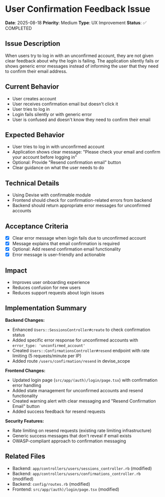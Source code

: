 # User Confirmation Feedback Issue

**Date**: 2025-08-18
**Priority**: Medium
**Type**: UX Improvement
**Status**: ✅ COMPLETED

## Issue Description

When users try to log in with an unconfirmed account, they are not given clear feedback about why the login is failing. The application silently fails or shows generic error messages instead of informing the user that they need to confirm their email address.

## Current Behavior

- User creates account
- User receives confirmation email but doesn't click it
- User tries to log in
- Login fails silently or with generic error
- User is confused and doesn't know they need to confirm their email

## Expected Behavior

- User tries to log in with unconfirmed account
- Application shows clear message: "Please check your email and confirm your account before logging in"
- Optional: Provide "Resend confirmation email" button
- Clear guidance on what the user needs to do

## Technical Details

- Using Devise with confirmable module
- Frontend should check for confirmation-related errors from backend
- Backend should return appropriate error messages for unconfirmed accounts

## Acceptance Criteria

- [x] Clear error message when login fails due to unconfirmed account
- [x] Message explains that email confirmation is required
- [x] Optional: Add resend confirmation email functionality
- [x] Error message is user-friendly and actionable

## Impact

- Improves user onboarding experience
- Reduces confusion for new users
- Reduces support requests about login issues

## Implementation Summary

**Backend Changes:**
- Enhanced `Users::SessionsController#create` to check confirmation status
- Added specific error response for unconfirmed accounts with `error_type: 'unconfirmed_account'`
- Created `Users::ConfirmationsController#resend` endpoint with rate limiting (5 requests/minute per IP)
- Added route `/users/confirmation/resend` in devise_scope

**Frontend Changes:**  
- Updated login page (`src/app/(auth)/login/page.tsx`) with confirmation error handling
- Added state management for unconfirmed accounts and resend functionality
- Created warning alert with clear messaging and "Resend Confirmation Email" button
- Added success feedback for resend requests

**Security Features:**
- Rate limiting on resend requests (existing rate limiting infrastructure)
- Generic success messages that don't reveal if email exists
- OWASP-compliant approach to confirmation messaging

## Related Files

- Backend: `app/controllers/users/sessions_controller.rb` (modified)
- Backend: `app/controllers/users/confirmations_controller.rb` (modified)
- Backend: `config/routes.rb` (modified)
- Frontend: `src/app/(auth)/login/page.tsx` (modified)
